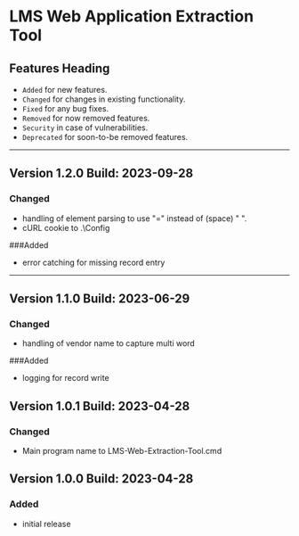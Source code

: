 # LMS Web Application Extraction Tool


## Features Heading
- `Added` for new features.
- `Changed` for changes in existing functionality.
- `Fixed` for any bug fixes.
- `Removed` for now removed features.
- `Security` in case of vulnerabilities.
- `Deprecated` for soon-to-be removed features.

[//]: # (Copy paste pallette)
[//]: # (#### Added)
[//]: # (#### Changed)
[//]: # (#### Fixed)
[//]: # (#### Removed)
[//]: # (#### Security)
[//]: # (#### Deprecated)

---

## Version 1.2.0 Build: 2023-09-28
### Changed
- handling of element parsing to use "=" instead of (space) " ". 
- cURL cookie to .\Config

###Added
- error catching for missing record entry

---


## Version 1.1.0 Build: 2023-06-29
### Changed
- handling of vendor name to capture multi word

###Added
- logging for record write

## Version 1.0.1 Build: 2023-04-28
### Changed
- Main program name to LMS-Web-Extraction-Tool.cmd


## Version 1.0.0 Build: 2023-04-28
### Added
- initial release

